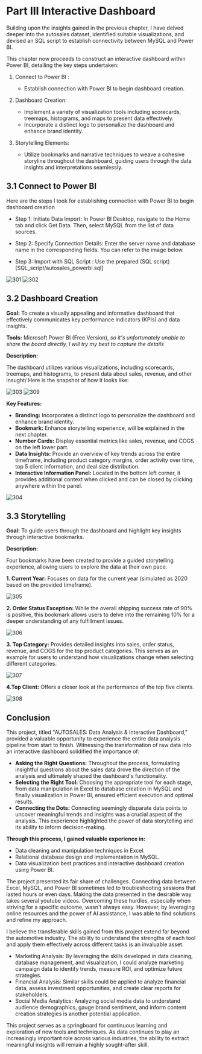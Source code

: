 # Part III Interactive Dashboard

Building upon the insights gained in the previous chapter, I have delved deeper into the autosales dataset, identified suitable visualizations, and devised an SQL script to establish connectivity between MySQL and Power BI. 

This chapter now proceeds to construct an interactive dashboard within Power BI, detailing the key steps undertaken:

1. Connect to Power BI :

   - Establish connection with Power BI to begin dashboard creation.

2. Dashboard Creation:

   - Implement a variety of visualization tools including scorecards, treemaps, histograms, and maps to present data effectively.
   - Incorporate a distinct logo to personalize the dashboard and enhance brand identity.

3. Storytelling Elements:

   - Utilize bookmarks and narrative techniques to weave a cohesive storyline throughout the dashboard, guiding users through the data insights and interpretations seamlessly.


## 3.1 Connect to Power BI

Here are the steps I took for establishing connection with Power BI to begin dashboard creation
* Step 1: Initiate Data Import: In Power BI Desktop, navigate to the Home tab and click Get Data. Then, select MySQL from the list of data sources.

* Step 2: Specify Connection Details: Enter the server name and database name in the corresponding fields. You can refer to the image below.

* Step 3: Import with SQL Script : Use the prepared (SQL script)[SQL_script/autosales_powerbi.sql] 


![301](images/301_import.png)
![302](images/302_import.png)


## 3.2 Dashboard Creation

**Goal:** To create a visually appealing and informative dashboard that effectively communicates key performance indicators (KPIs) and data insights.

**Tools:** Microsoft Power BI (Free Version), _so it's unfortunately unable to share the board directly, I will try my best to capture the details_

**Description:**

The dashboard utilizes various visualizations, including scorecards, treemaps, and histograms, to present data about sales, revenue, and other insught/
Here is the snapshot of how it looks like: 

![303](images/303_dashboard.png)
![309](images/309_dashboard_exp.png)

**Key Features:**

* **Branding:** Incorporates a distinct logo to personalize the dashboard and enhance brand identity.
* **Bookmark:** Enhance storytelling experience, will be explained in the next chapter.
* **Number Cards:** Display essential metrics like sales, revenue, and COGS on the left lower part.
* **Data Insights:** Provide an overview of key trends across the entire timeframe, including product category margins, order activity over time, top 5 client information, and deal size distribution.
* **Interactive Information Panel:** Located in the bottom left corner, it provides additional context when clicked and can be closed by clicking anywhere within the panel. 

 ![304](images/304_info.png)


## 3.3 Storytelling

**Goal:** To guide users through the dashboard and highlight key insights through interactive bookmarks.

**Description:**

Four bookmarks have been created to provide a guided storytelling experience, allowing users to explore the data at their own pace.

 **1. Current Year:** Focuses on data for the current year (simulated as 2020 based on the provided timeframe).

 ![305](images/305_bookmark1.png)

 **2. Order Status Exception:** While the overall shipping success rate of 90% is positive, this bookmark allows users to delve into the remaining 10% for a deeper understanding of any fulfillment issues.

 ![306](images/306_bookmark2.png)

 
 **3. Top Category:** Provides detailed insights into sales, order status, revenue, and COGS for the top product categories. This serves as an example for users to understand how visualizations change when selecting different categories.

 ![307](images/307_bookmark3.png)


 
 **4.Top Client:** Offers a closer look at the performance of the top five clients.

 ![308](images/308_bookmark4.png)

## Conclusion

This project, titled "AUTOSALES: Data Analysis & Interactive Dashboard," provided a valuable opportunity to experience the entire data analysis pipeline from start to finish. Witnessing the transformation of raw data into an interactive dashboard solidified the importance of:

* **Asking the Right Questions:**  Throughout the process, formulating insightful questions about the sales data drove the direction of the analysis and ultimately shaped the dashboard's functionality. 
* **Selecting the Right Tool:**  Choosing the appropriate tool for each stage, from data manipulation in Excel to database creation in MySQL and finally visualization in Power BI, ensured efficient execution and optimal results.
* **Connecting the Dots:**  Connecting seemingly disparate data points to uncover meaningful trends and insights was a crucial aspect of the analysis. This experience highlighted the power of data storytelling and its ability to inform decision-making.

**Through this process, I gained valuable experience in:**

* Data cleaning and manipulation techniques in Excel.
* Relational database design and implementation in MySQL.
* Data visualization best practices and interactive dashboard creation using Power BI.


The project presented its fair share of challenges.  Connecting data between Excel, MySQL, and Power BI sometimes led to troubleshooting sessions that lasted hours or even days. Making the data presented in the desirable way takes several youtube videos. Overcoming these hurdles, especially when striving for a specific outcome, wasn't always easy. However, by leveraging online resources and the power of AI assistance, I was able to find solutions and refine my approach.

I believe the transferable skills gained from this project extend far beyond the automotive industry. The ability to understand the strengths of each tool and apply them effectively across different tasks is an invaluable asset. 

* Marketing Analysis: By leveraging the skills developed in data cleaning, database management, and visualization, I could analyze marketing campaign data to identify trends, measure ROI, and optimize future strategies.
* Financial Analysis: Similar skills could be applied to analyze financial data, assess investment opportunities, and create clear reports for stakeholders.
* Social Media Analytics: Analyzing social media data to understand audience demographics, gauge brand sentiment, and inform content creation strategies is another potential application.

This project serves as a springboard for continuous learning and exploration of new tools and techniques. As data continues to play an increasingly important role across various industries, the ability to extract meaningful insights will remain a highly sought-after skill.


